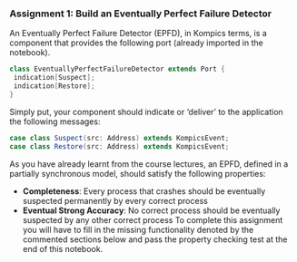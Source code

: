### Assignment 1: Build an Eventually Perfect Failure Detector ###
An Eventually Perfect Failure Detector (EPFD), in Kompics terms, is a component that provides the following port (already imported in the notebook).
```scala
class EventuallyPerfectFailureDetector extends Port {
 indication[Suspect];
 indication[Restore];
}
```
Simply put, your component should indicate or ‘deliver’ to the application the following messages:
```scala
case class Suspect(src: Address) extends KompicsEvent;
case class Restore(src: Address) extends KompicsEvent;
```
As you have already learnt from the course lectures, an EPFD, defined in a partially synchronous model, should satisfy the following properties:

- __Completeness__: Every process that crashes should be eventually suspected permanently by every correct process
- __Eventual Strong Accuracy__: No correct process should be eventually suspected by any other correct process
To complete this assignment you will have to fill in the missing functionality denoted by the commented sections below and pass the property checking test at the end of this notebook.